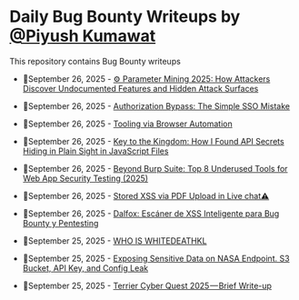 # Daily Bug Bounty Writeups by [@Piyush Kumawat](https://twitter.com/piyush_supiy) 
This repository contains Bug Bounty writeups

<!-- BLOG-POST-LIST:START -->
 - 💯September 26, 2025 - [⚙️ Parameter Mining 2025: How Attackers Discover Undocumented Features and Hidden Attack Surfaces](https://javascript.plainenglish.io/%EF%B8%8F-parameter-mining-2025-how-attackers-discover-undocumented-features-and-hidden-attack-surfaces-b40664d9c251?source=rss------bug_bounty-5) 

 - 💯September 26, 2025 - [Authorization Bypass: The Simple SSO Mistake](https://infosecwriteups.com/authorization-bypass-the-simple-sso-mistake-c8bd261b961c?source=rss------bug_bounty-5) 

 - 💯September 26, 2025 - [Tooling via Browser Automation](https://infosecwriteups.com/tooling-via-browser-automation-5336b17c5497?source=rss------bug_bounty-5) 

 - 💯September 26, 2025 - [Key to the Kingdom: How I Found API Secrets Hiding in Plain Sight in JavaScript Files](https://medium.com/@iski/key-to-the-kingdom-how-i-found-api-secrets-hiding-in-plain-sight-in-javascript-files-2f92ab1dfe63?source=rss------bug_bounty-5) 

 - 💯September 26, 2025 - [Beyond Burp Suite: Top 8 Underused Tools for Web App Security Testing &lpar;2025&rpar;](https://medium.com/@sync-with-ivan/beyond-burp-suite-top-8-underused-tools-for-web-app-security-testing-2025-453d6f3df331?source=rss------bug_bounty-5) 

 - 💯September 26, 2025 - [Stored XSS via PDF Upload in Live chat⚠️](https://medium.com/@firdansp/stored-xss-via-pdf-upload-in-live-chat-%EF%B8%8F-ce792a6eff1d?source=rss------bug_bounty-5) 

 - 💯September 26, 2025 - [Dalfox: Escáner de XSS Inteligente para Bug Bounty y Pentesting](https://medium.com/@jpablo13/dalfox-esc%C3%A1ner-de-xss-inteligente-para-bug-bounty-y-pentesting-0541638c4711?source=rss------bug_bounty-5) 

 - 💯September 25, 2025 - [WHO IS WHITEDEATHKL](https://medium.com/@stevethomas221/who-is-whitedeathkl-a2c6d71456e1?source=rss------bug_bounty-5) 

 - 💯September 25, 2025 - [Exposing Sensitive Data on NASA Endpoint. S3 Bucket, API Key, and Config Leak](https://medium.com/@d3n14ld15k/exposing-sensitive-data-on-nasa-endpoint-s3-bucket-api-key-and-config-leak-b441f7f95893?source=rss------bug_bounty-5) 

 - 💯September 25, 2025 - [Terrier Cyber Quest 2025 — Brief Write-up](https://infosecwriteups.com/terrier-cyber-quest-2025-brief-write-up-b001310d025c?source=rss------bug_bounty-5) 
<!-- BLOG-POST-LIST:END -->
